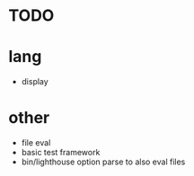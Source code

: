 # TODO

# lang

- display

# other

- file eval
- basic test framework
- bin/lighthouse option parse to also eval files
